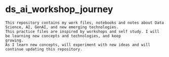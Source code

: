 # ds_ai_workshop_journey

    This repository contains my work files, notebooks and notes about Data Science, AI, GenAI, and new emerging technologies. 
    This practice files are inspired by workshops and self study. I will be learning new concepts and technologies, and keep 
    growing.
    As I learn new concepts, will experiment with new ideas and will continue updating this repository.
